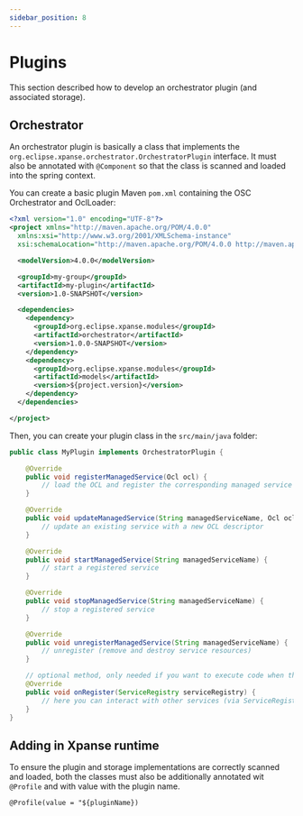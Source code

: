 ```yaml
---
sidebar_position: 8
---
```


# Plugins

This section described how to develop an orchestrator plugin (and associated storage).

## Orchestrator

An orchestrator plugin is basically a class that implements
the `org.eclipse.xpanse.orchestrator.OrchestratorPlugin`
interface. It must also be annotated with `@Component` so that the class is scanned and loaded into
the spring context.

You can create a basic plugin Maven `pom.xml` containing the OSC Orchestrator and OclLoader:

```xml
<?xml version="1.0" encoding="UTF-8"?>
<project xmlns="http://maven.apache.org/POM/4.0.0"
  xmlns:xsi="http://www.w3.org/2001/XMLSchema-instance"
  xsi:schemaLocation="http://maven.apache.org/POM/4.0.0 http://maven.apache.org/xsd/maven-4.0.0.xsd">

  <modelVersion>4.0.0</modelVersion>

  <groupId>my-group</groupId>
  <artifactId>my-plugin</artifactId>
  <version>1.0-SNAPSHOT</version>

  <dependencies>
    <dependency>
      <groupId>org.eclipse.xpanse.modules</groupId>
      <artifactId>orchestrator</artifactId>
      <version>1.0.0-SNAPSHOT</version>
    </dependency>
    <dependency>
      <groupId>org.eclipse.xpanse.modules</groupId>
      <artifactId>models</artifactId>
      <version>${project.version}</version>
    </dependency>
  </dependencies>

</project>
```

Then, you can create your plugin class in the `src/main/java` folder:

```java
public class MyPlugin implements OrchestratorPlugin {

    @Override
    public void registerManagedService(Ocl ocl) {
        // load the OCL and register the corresponding managed service (creating all required resources)
    }

    @Override
    public void updateManagedService(String managedServiceName, Ocl ocl) {
        // update an existing service with a new OCL descriptor
    }

    @Override
    public void startManagedService(String managedServiceName) {
        // start a registered service
    }

    @Override
    public void stopManagedService(String managedServiceName) {
        // stop a registered service
    }

    @Override
    public void unregisterManagedService(String managedServiceName) {
        // unregister (remove and destroy service resources)
    }

    // optional method, only needed if you want to execute code when the plugin is loaded
    @Override
    public void onRegister(ServiceRegistry serviceRegistry) {
        // here you can interact with other services (via ServiceRegistry) in the OSC runtime
    }
}
```

## Adding in Xpanse runtime

To ensure the plugin and storage implementations are correctly scanned and loaded, both the classes
must also be additionally annotated wit `@Profile` and with value with the plugin name.

`@Profile(value = "${pluginName})`

